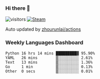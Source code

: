 ### Hi there 👋

![visitors](https://visitor-badge.glitch.me/badge?page_id=zhourunlai)
[![Steam](https://img.shields.io/badge/dynamic/json?label=Steam&query=%24.data.totalSubs&url=https%3A%2F%2Fapi.spencerwoo.com%2Fsubstats%2F%3Fsource%3DsteamGames%26queryKey%3D76561198285156854&suffix=%20Games&logo=steam&labelColor=134375&color=0b1a37&longCache=true)](http://steamcommunity.com/profiles/76561198285156854)

Auto updated by <a href="https://github.com/zhourunlai/zhourunlai/actions" target="_blank">zhourunlai/actions</a>

### Weekly Languages Dashboard

<!--PART:wakatime-->
```text
Python 16 hrs 14 mins █████████▓ 95.90%
YAML   26 mins        ▒░░░░░░░░░ 2.61%
Text   13 mins        ▒░░░░░░░░░ 1.36%
Go     1 min          ▒░░░░░░░░░ 0.13%
Other  0 secs         ▒░░░░░░░░░ 0.01%
```
<!--PART:wakatime-->
